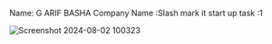 Name: G ARIF BASHA
Company Name :Slash mark it start up
task :1

![Screenshot 2024-08-02 100323](https://github.com/user-attachments/assets/b19d704c-649c-4e5a-95d6-e8d752dfa0d2)
